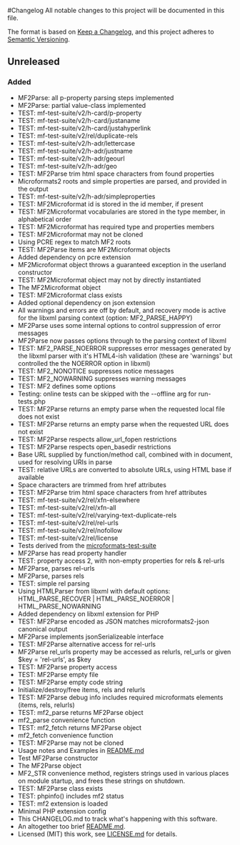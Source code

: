 #Changelog
All notable changes to this project will be documented in this file.

The format is based on [Keep a Changelog](https://keepachangelog.com/en/1.0.0/), and this project adheres to [Semantic Versioning](https://semver.org/spec/v2.0.0.html).

## Unreleased

### Added
- MF2Parse: all p-property parsing steps implemented
- MF2Parse: partial value-class implemented
- TEST: mf-test-suite/v2/h-card/p-property
- TEST: mf-test-suite/v2/h-card/justaname
- TEST: mf-test-suite/v2/h-card/justahyperlink
- TEST: mf-test-suite/v2/rel/duplicate-rels
- TEST: mf-test-suite/v2/h-adr/lettercase
- TEST: mf-test-suite/v2/h-adr/justname
- TEST: mf-test-suite/v2/h-adr/geourl
- TEST: mf-test-suite/v2/h-adr/geo
- TEST: MF2Parse trim html space characters from found properties
- Microformats2 roots and simple properties are parsed, and provided in the output
- TEST: mf-test-suite/v2/h-adr/simpleproperties
- TEST: MF2Microformat id is stored in the id member, if present
- TEST: MF2Microformat vocabularies are stored in the type member, in alphabetical order
- TEST: MF2Microformat has required type and properties members
- TEST: MF2Microformat may not be cloned
- Using PCRE regex to match MF2 roots
- TEST: MF2Parse items are MF2Microformat objects
- Added dependency on pcre extension
- MF2Microformat object throws a guaranteed exception in the userland constructor
- TEST: MF2Microformat object may not by directly instantiated
- The MF2Microformat object
- TEST: MF2Microformat class exists
- Added optional dependency on json extension
- All warnings and errors are off by default, and recovery mode is active for the libxml parsing context (option: MF2_PARSE_HAPPY)
- MF2Parse uses some internal options to control suppression of error messages
- MF2Parse now passes options through to the parsing context of libxml
- TEST: MF2_PARSE_NOERROR suppresses error messages generated by the libxml parser with it's HTML4-ish validation (these are 'warnings' but controlled the the NOERROR option in libxml)
- TEST: MF2_NONOTICE suppresses notice messages
- TEST: MF2_NOWARNING suppresses warning messages
- TEST: MF2 defines some options
- Testing: online tests can be skipped with the --offline arg for run-tests.php
- TEST: MF2Parse returns an empty parse when the requested local file does not exist
- TEST: MF2Parse returns an empty parse when the requested URL does not exist
- TEST: MF2Parse respects allow_url_fopen restrictions
- TEST: MF2Parse respects open_basedir restrictions
- Base URL supplied by function/method call, combined with <base> in document, used for resolving URIs in parse
- TEST: relative URLs are converted to absolute URLs, using HTML base if available
- Space characters are trimmed from href attributes
- TEST: MF2Parse trim html space characters from href attributes
- TEST: mf-test-suite/v2/rel/xfn-elsewhere
- TEST: mf-test-suite/v2/rel/xfn-all
- TEST: mf-test-suite/v2/rel/varying-text-duplicate-rels
- TEST: mf-test-suite/v2/rel/rel-urls
- TEST: mf-test-suite/v2/rel/nofollow
- TEST: mf-test-suite/v2/rel/license
- Tests derived from the [microformats-test-suite](https://github.com/microformats/tests)
- MF2Parse has read property handler
- TEST: property access 2, with non-empty properties for rels & rel-urls
- MF2Parse, parses rel-urls
- MF2Parse, parses rels
- TEST: simple rel parsing
- Using HTMLParser from libxml with default options: HTML_PARSE_RECOVER | HTML_PARSE_NOERROR | HTML_PARSE_NOWARNING
- Added dependency on libxml extension for PHP
- TEST: MF2Parse encoded as JSON matches microformats2-json canonical output
- MF2Parse implements jsonSerializeable interface
- TEST: MF2Parse alternative access for rel-urls
- MF2Parse rel_urls property may be accessed as relurls, rel_urls or given $key = 'rel-urls', as $key
- TEST: MF2Parse property access
- TEST: MF2Parse empty file
- TEST: MF2Parse empty code string
- Initialize/destroy/free items, rels and relurls
- TEST: MF2Parse debug info includes required microformats elements (items, rels, relurls)
- TEST: mf2_parse returns MF2Parse object
- mf2_parse convenience function
- TEST: mf2_fetch returns MF2Parse object
- mf2_fetch convenience function
- TEST: MF2Parse may not be cloned
- Usage notes and Examples in [README.md](README.md)
- Test MF2Parse constructor
- The MF2Parse object
- MF2_STR convenience method, registers strings used in various places on module startup, and frees these strings on shutdown.
- TEST: MF2Parse class exists
- TEST: phpinfo() includes mf2 status
- TEST: mf2 extension is loaded
- Minimal PHP extension config
- This CHANGELOG.md to track what's happening with this software.
- An altogether too brief [README.md](README.md).
- Licensed (MIT) this work, see [LICENSE.md](LICENSE.md) for details.
